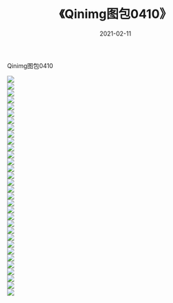 ﻿---
layout: post
title:  《Qinimg图包0410》
date:   2021-02-11
img: http://imgx.orgx.ga/Qinimg图包/Qinimg图包0410/000.jpg
categories: [美女, 清纯, 唯美]
---

Qinimg图包0410

 ![](http://imgx.orgx.ga/Qinimg图包/Qinimg图包0410/001.jpg) <br>![](http://imgx.orgx.ga/Qinimg图包/Qinimg图包0410/002.jpg) <br>![](http://imgx.orgx.ga/Qinimg图包/Qinimg图包0410/003.jpg) <br>![](http://imgx.orgx.ga/Qinimg图包/Qinimg图包0410/004.jpg) <br>![](http://imgx.orgx.ga/Qinimg图包/Qinimg图包0410/005.jpg) <br>![](http://imgx.orgx.ga/Qinimg图包/Qinimg图包0410/006.jpg) <br>![](http://imgx.orgx.ga/Qinimg图包/Qinimg图包0410/007.jpg) <br>![](http://imgx.orgx.ga/Qinimg图包/Qinimg图包0410/008.jpg) <br>![](http://imgx.orgx.ga/Qinimg图包/Qinimg图包0410/009.jpg) <br>![](http://imgx.orgx.ga/Qinimg图包/Qinimg图包0410/010.jpg) <br>![](http://imgx.orgx.ga/Qinimg图包/Qinimg图包0410/011.jpg) <br>![](http://imgx.orgx.ga/Qinimg图包/Qinimg图包0410/012.jpg) <br>![](http://imgx.orgx.ga/Qinimg图包/Qinimg图包0410/013.jpg) <br>![](http://imgx.orgx.ga/Qinimg图包/Qinimg图包0410/014.jpg) <br>![](http://imgx.orgx.ga/Qinimg图包/Qinimg图包0410/015.jpg) <br>![](http://imgx.orgx.ga/Qinimg图包/Qinimg图包0410/016.jpg) <br>![](http://imgx.orgx.ga/Qinimg图包/Qinimg图包0410/017.jpg) <br>![](http://imgx.orgx.ga/Qinimg图包/Qinimg图包0410/018.jpg) <br>![](http://imgx.orgx.ga/Qinimg图包/Qinimg图包0410/019.jpg) <br>![](http://imgx.orgx.ga/Qinimg图包/Qinimg图包0410/020.jpg) <br>![](http://imgx.orgx.ga/Qinimg图包/Qinimg图包0410/021.jpg) <br>![](http://imgx.orgx.ga/Qinimg图包/Qinimg图包0410/022.jpg) <br>![](http://imgx.orgx.ga/Qinimg图包/Qinimg图包0410/023.jpg) <br>![](http://imgx.orgx.ga/Qinimg图包/Qinimg图包0410/024.jpg) <br>![](http://imgx.orgx.ga/Qinimg图包/Qinimg图包0410/025.jpg) <br>![](http://imgx.orgx.ga/Qinimg图包/Qinimg图包0410/026.jpg) <br>![](http://imgx.orgx.ga/Qinimg图包/Qinimg图包0410/027.jpg) <br>![](http://imgx.orgx.ga/Qinimg图包/Qinimg图包0410/028.jpg) <br>![](http://imgx.orgx.ga/Qinimg图包/Qinimg图包0410/029.jpg) <br>![](http://imgx.orgx.ga/Qinimg图包/Qinimg图包0410/030.jpg) <br>![](http://imgx.orgx.ga/Qinimg图包/Qinimg图包0410/031.jpg) <br>![](http://imgx.orgx.ga/Qinimg图包/Qinimg图包0410/032.jpg) <br>